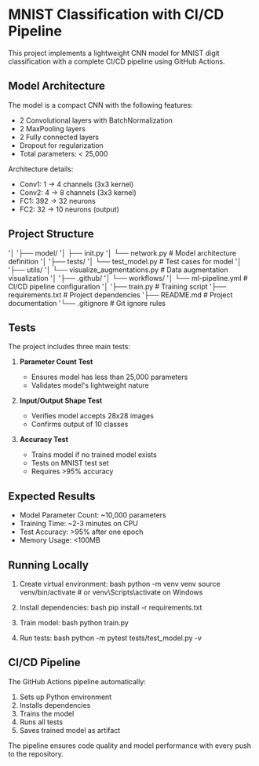 # MNIST Classification with CI/CD Pipeline

This project implements a lightweight CNN model for MNIST digit classification with a complete CI/CD pipeline using GitHub Actions.

## Model Architecture

The model is a compact CNN with the following features:
- 2 Convolutional layers with BatchNormalization
- 2 MaxPooling layers
- 2 Fully connected layers
- Dropout for regularization
- Total parameters: < 25,000

Architecture details:
- Conv1: 1 → 4 channels (3x3 kernel)
- Conv2: 4 → 8 channels (3x3 kernel)
- FC1: 392 → 32 neurons
- FC2: 32 → 10 neurons (output)

## Project Structure

'│
'├── model/
'│ ├── init.py
'│ └── network.py # Model architecture definition
'│
'├── tests/
'│ └── test_model.py # Test cases for model
'│
'├── utils/
'│ └── visualize_augmentations.py # Data augmentation visualization
'│
'├── .github/
'│ └── workflows/
'│ └── ml-pipeline.yml # CI/CD pipeline configuration
'│
'├── train.py # Training script
'├── requirements.txt # Project dependencies
'├── README.md # Project documentation
'└── .gitignore # Git ignore rules


## Tests

The project includes three main tests:

1. **Parameter Count Test**
   - Ensures model has less than 25,000 parameters
   - Validates model's lightweight nature

2. **Input/Output Shape Test**
   - Verifies model accepts 28x28 images
   - Confirms output of 10 classes

3. **Accuracy Test**
   - Trains model if no trained model exists
   - Tests on MNIST test set
   - Requires >95% accuracy

## Expected Results

- Model Parameter Count: ~10,000 parameters
- Training Time: ~2-3 minutes on CPU
- Test Accuracy: >95% after one epoch
- Memory Usage: <100MB

## Running Locally

1. Create virtual environment:
bash
python -m venv venv
source venv/bin/activate # or venv\Scripts\activate on Windows


2. Install dependencies:
bash
pip install -r requirements.txt


3. Train model:
bash
python train.py


4. Run tests:
bash
python -m pytest tests/test_model.py -v


## CI/CD Pipeline

The GitHub Actions pipeline automatically:
1. Sets up Python environment
2. Installs dependencies
3. Trains the model
4. Runs all tests
5. Saves trained model as artifact

The pipeline ensures code quality and model performance with every push to the repository.